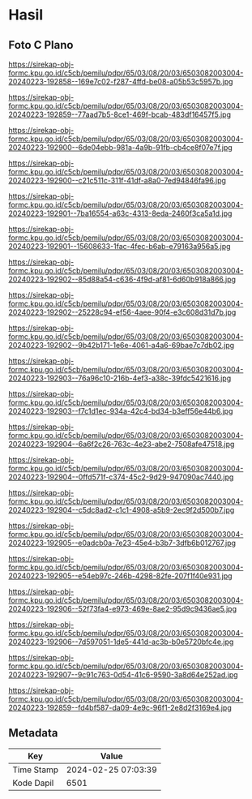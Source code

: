 # Hasil

## Foto C Plano

https://sirekap-obj-formc.kpu.go.id/c5cb/pemilu/pdpr/65/03/08/20/03/6503082003004-20240223-192858--169e7c02-f287-4ffd-be08-a05b53c5957b.jpg

https://sirekap-obj-formc.kpu.go.id/c5cb/pemilu/pdpr/65/03/08/20/03/6503082003004-20240223-192859--77aad7b5-8ce1-469f-bcab-483df16457f5.jpg

https://sirekap-obj-formc.kpu.go.id/c5cb/pemilu/pdpr/65/03/08/20/03/6503082003004-20240223-192900--6de04ebb-981a-4a9b-91fb-cb4ce8f07e7f.jpg

https://sirekap-obj-formc.kpu.go.id/c5cb/pemilu/pdpr/65/03/08/20/03/6503082003004-20240223-192900--c21c511c-311f-41df-a8a0-7ed94846fa96.jpg

https://sirekap-obj-formc.kpu.go.id/c5cb/pemilu/pdpr/65/03/08/20/03/6503082003004-20240223-192901--7ba16554-a63c-4313-8eda-2460f3ca5a1d.jpg

https://sirekap-obj-formc.kpu.go.id/c5cb/pemilu/pdpr/65/03/08/20/03/6503082003004-20240223-192901--15608633-1fac-4fec-b6ab-e79163a956a5.jpg

https://sirekap-obj-formc.kpu.go.id/c5cb/pemilu/pdpr/65/03/08/20/03/6503082003004-20240223-192902--85d88a54-c636-4f9d-af81-6d60b918a866.jpg

https://sirekap-obj-formc.kpu.go.id/c5cb/pemilu/pdpr/65/03/08/20/03/6503082003004-20240223-192902--25228c94-ef56-4aee-90f4-e3c608d31d7b.jpg

https://sirekap-obj-formc.kpu.go.id/c5cb/pemilu/pdpr/65/03/08/20/03/6503082003004-20240223-192902--9b42b171-1e6e-4061-a4a6-69bae7c7db02.jpg

https://sirekap-obj-formc.kpu.go.id/c5cb/pemilu/pdpr/65/03/08/20/03/6503082003004-20240223-192903--76a96c10-216b-4ef3-a38c-39fdc5421616.jpg

https://sirekap-obj-formc.kpu.go.id/c5cb/pemilu/pdpr/65/03/08/20/03/6503082003004-20240223-192903--f7c1d1ec-934a-42c4-bd34-b3eff56e44b6.jpg

https://sirekap-obj-formc.kpu.go.id/c5cb/pemilu/pdpr/65/03/08/20/03/6503082003004-20240223-192904--6a6f2c26-763c-4e23-abe2-7508afe47518.jpg

https://sirekap-obj-formc.kpu.go.id/c5cb/pemilu/pdpr/65/03/08/20/03/6503082003004-20240223-192904--0ffd571f-c374-45c2-9d29-947090ac7440.jpg

https://sirekap-obj-formc.kpu.go.id/c5cb/pemilu/pdpr/65/03/08/20/03/6503082003004-20240223-192904--c5dc8ad2-c1c1-4908-a5b9-2ec9f2d500b7.jpg

https://sirekap-obj-formc.kpu.go.id/c5cb/pemilu/pdpr/65/03/08/20/03/6503082003004-20240223-192905--e0adcb0a-7e23-45e4-b3b7-3dfb6b012767.jpg

https://sirekap-obj-formc.kpu.go.id/c5cb/pemilu/pdpr/65/03/08/20/03/6503082003004-20240223-192905--e54eb97c-246b-4298-82fe-207f1f40e931.jpg

https://sirekap-obj-formc.kpu.go.id/c5cb/pemilu/pdpr/65/03/08/20/03/6503082003004-20240223-192906--52f73fa4-e973-469e-8ae2-95d9c9436ae5.jpg

https://sirekap-obj-formc.kpu.go.id/c5cb/pemilu/pdpr/65/03/08/20/03/6503082003004-20240223-192906--7d597051-1de5-441d-ac3b-b0e5720bfc4e.jpg

https://sirekap-obj-formc.kpu.go.id/c5cb/pemilu/pdpr/65/03/08/20/03/6503082003004-20240223-192907--9c91c763-0d54-41c6-9590-3a8d64e252ad.jpg

https://sirekap-obj-formc.kpu.go.id/c5cb/pemilu/pdpr/65/03/08/20/03/6503082003004-20240223-192859--fd4bf587-da09-4e9c-96f1-2e8d2f3169e4.jpg


## Metadata

| Key        | Value               |
| ---------- | ------------------- |
| Time Stamp | 2024-02-25 07:03:39 |
| Kode Dapil | 6501                |



